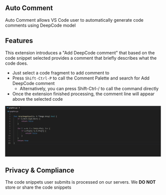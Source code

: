 ## Auto Сomment 

Auto Сomment allows VS Code user to automatically generate code comments using DeepCode model

## Features

This extension introduces a "Add DeepCode comment" that based on the code snippet selected
provides a comment that briefly describes what the code does.

- Just select a code fragment to add comment to
- Press ```Shift-Ctrl-P``` to call the Comment Palette and search for Add DeepCode comment
  - Alternatively, you can press Shift-Ctrl-/ to call the command directly
- Once the extension finished processing, the comment line will appear above the selected code

![Demo](https://raw.githubusercontent.com/deepcomment/deepcode/main/images/feature.gif)

## Privacy & Compliance
The code snippets user submits is processed on our servers. 
We **DO NOT** store or share the code snippets
